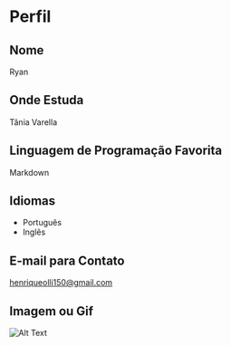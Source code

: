 # Perfil

## Nome
Ryan

## Onde Estuda
Tânia Varella

## Linguagem de Programação Favorita
Markdown

## Idiomas
- Português
- Inglês

## E-mail para Contato
henriqueolli150@gmail.com

## Imagem ou Gif
![Alt Text](https://pin.it/5aB2ZKC)
